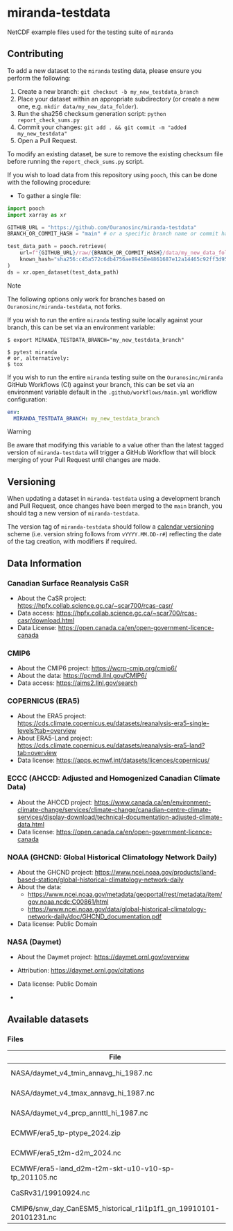 # miranda-testdata
NetCDF example files used for the testing suite of `miranda`

## Contributing
To add a new dataset to the `miranda` testing data, please ensure you perform the following:

1. Create a new branch: `git checkout -b my_new_testdata_branch`
2. Place your dataset within an appropriate subdirectory (or create a new one, e.g. `mkdir data/my_new_data_folder`).
3. Run the sha256 checksum generation script: `python report_check_sums.py`
4. Commit your changes: `git add . && git commit -m "added my_new_testdata"`
5. Open a Pull Request.

To modify an existing dataset, be sure to remove the existing checksum file before running the `report_check_sums.py` script.

If you wish to load data from this repository using `pooch`, this can be done with the following procedure:

* To gather a single file:
```python
import pooch
import xarray as xr

GITHUB_URL = "https://github.com/Ouranosinc/miranda-testdata"
BRANCH_OR_COMMIT_HASH = "main" # or a specific branch name or commit hash

test_data_path = pooch.retrieve(
    url=f"{GITHUB_URL}/raw/{BRANCH_OR_COMMIT_HASH}/data/my_new_data_folder/my_test_file.nc",
    known_hash="sha256:c45a572c6db4756ae89458e4861687e12a14465c92ff3d95b5634f773de93a34",
)
ds = xr.open_dataset(test_data_path)
```

> [!NOTE]
> The following options only work for branches based on `Ouranosinc/miranda-testdata`, not forks.

If you wish to run the entire `miranda` testing suite locally against your branch, this can be set via an environment variable:
```shell
$ export MIRANDA_TESTDATA_BRANCH="my_new_testdata_branch"

$ pytest miranda
# or, alternatively:
$ tox
```

If you wish to run the entire `miranda` testing suite on the `Ouranosinc/miranda` GitHub Workflows (CI) against your branch,
this can be set via an environment variable default in the `.github/workflows/main.yml` workflow configuration:
```yaml
env:
  MIRANDA_TESTDATA_BRANCH: my_new_testdata_branch
```

> [!WARNING]
> Be aware that modifying this variable to a value other than the latest tagged version of `miranda-testdata`
> will trigger a GitHub Workflow that will block merging of your Pull Request until changes are made.

## Versioning
When updating a dataset in `miranda-testdata` using a development branch and Pull Request,
once changes have been merged to the `main` branch, you should tag a new version of `miranda-testdata`. 

The version tag of `miranda-testdata` should follow a [calendar versioning](https://calver.org/) scheme
(i.e. version string follows from `vYYYY.MM.DD-r#`) reflecting the date of the tag creation, with modifiers if required.

## Data Information

### Canadian Surface Reanalysis CaSR

* About the CaSR project: https://hpfx.collab.science.gc.ca/~scar700/rcas-casr/
* Data access: https://hpfx.collab.science.gc.ca/~scar700/rcas-casr/download.html
* Data License: https://open.canada.ca/en/open-government-licence-canada

### CMIP6

* About the CMIP6 project: https://wcrp-cmip.org/cmip6/
* About the data: https://pcmdi.llnl.gov/CMIP6/
* Data access: https://aims2.llnl.gov/search

### COPERNICUS (ERA5)

* About the ERA5 project: https://cds.climate.copernicus.eu/datasets/reanalysis-era5-single-levels?tab=overview
* About ERA5-Land project: https://cds.climate.copernicus.eu/datasets/reanalysis-era5-land?tab=overview
* Data license: https://apps.ecmwf.int/datasets/licences/copernicus/

### ECCC (AHCCD: Adjusted and Homogenized Canadian Climate Data)

* About the AHCCD project: https://www.canada.ca/en/environment-climate-change/services/climate-change/canadian-centre-climate-services/display-download/technical-documentation-adjusted-climate-data.html
* Data license: https://open.canada.ca/en/open-government-licence-canada

### NOAA (GHCND: Global Historical Climatology Network Daily)

* About the GHCND project: https://www.ncei.noaa.gov/products/land-based-station/global-historical-climatology-network-daily
* About the data:
  * https://www.ncei.noaa.gov/metadata/geoportal/rest/metadata/item/gov.noaa.ncdc:C00861/html
  * https://www.ncei.noaa.gov/data/global-historical-climatology-network-daily/doc/GHCND_documentation.pdf
* Data license: Public Domain

### NASA (Daymet)

* About the Daymet project: https://daymet.ornl.gov/overview
* Attribution: https://daymet.ornl.gov/citations
* Data license: Public Domain

* [//]: # (Code below this line is autogenerated by `report_check_sums.py`)
## Available datasets
### Files

| File | Size | Checksum |
| ---- | ---- | -------- |
| NASA/daymet_v4_tmin_annavg_hi_1987.nc | 1.0 MiB | sha256:1c81c025847e4ca6ec04414ab39f15cff3bfe946dbeff6678c36f906ae38c0d7 |
| NASA/daymet_v4_tmax_annavg_hi_1987.nc | 1.0 MiB | sha256:2cddc075dd3f660220a5e6dec1cd7ea625bf1e258fe978303d69945d553ce0cc |
| NASA/daymet_v4_prcp_annttl_hi_1987.nc | 1.0 MiB | sha256:255ea804907770f2784f06939072caed42733c5a1f79d3d29f3dd0963c9cef78 |
| ECMWF/era5_tp-ptype_2024.zip | 1.3 MiB | sha256:beb62aaeaba06f25ef6beea91d3ea637018192cdc42c535a3810456ca55bd312 |
| ECMWF/era5_t2m-d2m_2024.nc | 1.2 MiB | sha256:b93251a8bce720bd08d9a812c9a27678c49381c0635888cb8249f581255301d9 |
| ECMWF/era5-land_d2m-t2m-skt-u10-v10-sp-tp_201105.nc | 301.6 kiB | sha256:baf10465ac70cabd9463bce3b7941d5111a030ef69d9505dfd826aedea2cd1ac |
| CaSRv31/19910924.nc | 729.0 kiB | sha256:f4d501dcab4cfa79da2226d245e10c61ad87c4f6387fd9dd7d72fadb01221516 |
| CMIP6/snw_day_CanESM5_historical_r1i1p1f1_gn_19910101-20101231.nc | 491.1 kiB | sha256:05263d68f5c7325439a170990731fcb90d1103a6c5e4f0c0fd1d3a44b92e88e0 |
